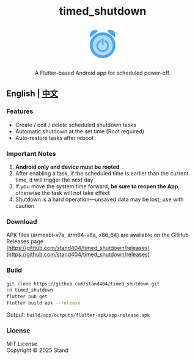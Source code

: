 <div align="center">
    <h1>timed_shutdown</h1>
    <img width=100 src="icos/图标.svg">

A Flutter-based Android app for scheduled power-off.
</div>

## English | [中文](README.md)

### Features
- Create / edit / delete scheduled shutdown tasks  
- Automatic shutdown at the set time (Root required)  
- Auto-restore tasks after reboot

### Important Notes
1. **Android only and device must be rooted**  
2. After enabling a task, if the scheduled time is earlier than the current time, it will trigger the next day  
3. If you move the system time forward, **be sure to reopen the App**, otherwise the task will not take effect
4. Shutdown is a hard operation—unsaved data may be lost; use with caution  

### Download
APK files (armeabi-v7a, arm64-v8a, x86_64) are available on the GitHub Releases page  
[https://github.com/stand404/timed_shutdown/releases](https://github.com/stand404/timed_shutdown/releases)

### Build
```bash
git clone https://github.com/stand404/timed_shutdown.git
cd timed_shutdown
flutter pub get
flutter build apk --release
```
Output: `build/app/outputs/flutter-apk/app-release.apk`

### License
MIT License  
Copyright © 2025 Stand